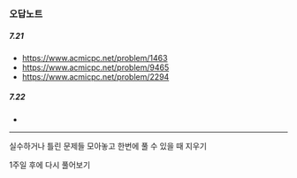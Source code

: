 ### 오답노트

##### 7.21

- https://www.acmicpc.net/problem/1463
- https://www.acmicpc.net/problem/9465
- https://www.acmicpc.net/problem/2294

##### 7.22

- 











---

실수하거나 틀린 문제들 모아놓고 한번에 풀 수 있을 때 지우기

1주일 후에 다시 풀어보기